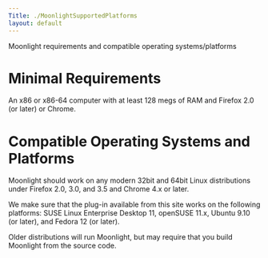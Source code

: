 ```yaml
---
Title: ./MoonlightSupportedPlatforms
layout: default
---
```


Moonlight requirements and compatible operating systems/platforms

Minimal Requirements
====================

An x86 or x86-64 computer with at least 128 megs of RAM and Firefox 2.0
(or later) or Chrome.

Compatible Operating Systems and Platforms
==========================================

Moonlight should work on any modern 32bit and 64bit Linux distributions
under Firefox 2.0, 3.0, and 3.5 and Chrome 4.x or later.

We make sure that the plug-in available from this site works on the
following platforms: SUSE Linux Enterprise Desktop 11, openSUSE 11.x,
Ubuntu 9.10 (or later), and Fedora 12 (or later).

Older distributions will run Moonlight, but may require that you build
Moonlight from the source code.
